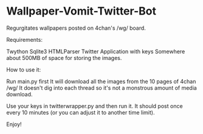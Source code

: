 Wallpaper-Vomit-Twitter-Bot
===========================

Regurgitates wallpapers posted on 4chan's /wg/ board.

Requirements:

Twython
Sqlite3
HTMLParser
Twitter Application with keys
Somewhere about 500MB of space for storing the images.


How to use it:

Run main.py first
It will download all the images from the 10 pages of 4chan /wg/
It doesn't dig into each thread so it's not a monstrous amount of media download.

Use your keys in twitterwrapper.py and then run it. It should post once every 10 minutes (or you can adjust it to another time limit).

Enjoy!
